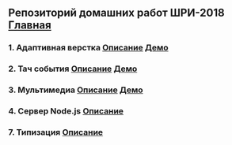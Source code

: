 ## Репозиторий домашних работ ШРИ-2018 [Главная](https://pomkaize.github.io/shri-homework/)
### 1. Адаптивная верстка [Описание](https://github.com/Pomkaize/shri-homework/tree/master/docs/homework-1) [Демо](https://pomkaize.github.io/shri-homework/homework-1/index.html)
### 2. Тач события [Описание](https://github.com/Pomkaize/shri-homework/tree/master/docs/homework-2) [Демо](https://pomkaize.github.io/shri-homework/homework-2/index.html)
### 3. Мультимедиа [Описание](https://github.com/Pomkaize/shri-homework/tree/master/docs/homework-3) [Демо](https://pomkaize.github.io/shri-homework/homework-3/pages/videostreams.html)
### 4. Сервер Node.js [Описание](https://github.com/Pomkaize/shri-homework/tree/master/docs/homework-4)
### 7. Типизация [Описание](https://github.com/Pomkaize/shri-homework/tree/master/docs/homework-7)